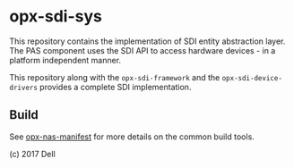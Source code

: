 # opx-sdi-sys
This repository contains the implementation of SDI entity abstraction layer. The PAS component uses the SDI API to access hardware devices - in a platform independent manner.

This repository along with the `opx-sdi-framework` and the `opx-sdi-device-drivers` provides a complete SDI implementation.

## Build
See [opx-nas-manifest](https://github.com/open-switch/opx-nas-manifest) for more details on the common build tools.  

(c) 2017 Dell
